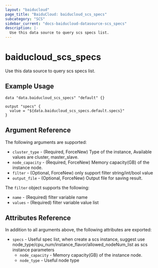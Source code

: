 ```yaml
---
layout: "baiducloud"
page_title: "BaiduCloud: baiducloud_scs_specs"
subcategory: "SCS"
sidebar_current: "docs-baiducloud-datasource-scs_specs"
description: |-
  Use this data source to query scs specs list.
---
```


# baiducloud_scs_specs

Use this data source to query scs specs list.

## Example Usage

```hcl
data "data.baiducloud_scs_specs" "default" {}

output "specs" {
  value = "${data.baiducloud_scs_specs.default.specs}"
}
```

## Argument Reference

The following arguments are supported:

* `cluster_type` - (Required, ForceNew) Type of the instance,  Available values are cluster, master_slave.
* `node_capacity` - (Required, ForceNew) Memory capacity(GB) of the instance node.
* `filter` - (Optional, ForceNew) only support filter string/int/bool value
* `output_file` - (Optional, ForceNew) Output file for saving result.

The `filter` object supports the following:

* `name` - (Required) filter variable name
* `values` - (Required) filter variable value list

## Attributes Reference

In addition to all arguments above, the following attributes are exported:

* `specs` - Useful spec list, when create a scs instance, suggest use node_type/cpu_num/instance_flavor/allowed_nodeNum_list as scs instance parameters
  * `node_capacity` - Memory capacity(GB) of the instance node.
  * `node_type` - Useful node type



